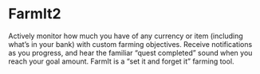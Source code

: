 # FarmIt2

Actively monitor how much you have of any currency or item (including what’s in your bank) with custom farming objectives. Receive notifications as you progress, and hear the familiar “quest completed” sound when you reach your goal amount. FarmIt is a “set it and forget it” farming tool.
